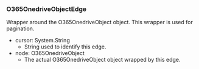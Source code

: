 ### O365OnedriveObjectEdge
Wrapper around the O365OnedriveObject object. This wrapper is used for pagination.

- cursor: System.String
  - String used to identify this edge.
- node: O365OnedriveObject
  - The actual O365OnedriveObject object wrapped by this edge.
